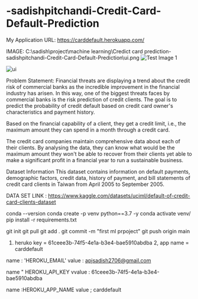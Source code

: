 # -sadishpitchandi-Credit-Card-Default-Prediction


My Application URL:  https://carddefault.herokuapp.com/

IMAGE: C:\sadish\project\machine learning\Credict card prediction\-sadishpitchandi-Credit-Card-Default-Prediction\ui.png
![Test Image 1](ui.png)




![ui](https://user-images.githubusercontent.com/95518504/181775224-ea415c09-09c3-46fb-b238-bbe5d17e1363.PNG)



Problem Statement:
        Financial threats are displaying a trend about the credit risk of commercial banks as the
        incredible improvement in the financial industry has arisen. In this way, one of the
        biggest threats faces by commercial banks is the risk prediction of credit clients. The
        goal is to predict the probability of credit default based on credit card owner's
        characteristics and payment history.


Based on the financial capability of a client, they get a credit limit, i.e., the maximum amount they can spend in a month through a credit card.

The credit card companies maintain comprehensive data about each of their clients. By analysing the data, they can know what would be the maximum amount they won't be able to recover from their clients yet able to make a significant profit in a financial year to run a sustainable business.


Dataset Information
This dataset contains information on default payments, demographic factors, credit data, history of payment, and bill statements of credit card clients in Taiwan from April 2005 to September 2005.

DATA SET LINK : https://www.kaggle.com/datasets/uciml/default-of-credit-card-clients-dataset



conda --version
conda create -p venv python==3.7 -y
conda activate venv/
pip install -r  requirements.txt 


git init
git pull 
git add .
git commit -m "first ml prpoject"
git push origin main 

1. heruko key = 61ceee3b-74f5-4e1a-b3e4-bae5910abdba
2, app name = carddefault


name : 'HEROKU_EMAIL'
value : apjsadish2706@gmail.com
 
 name " HEROKU_API_KEY
 vvalue : 61ceee3b-74f5-4e1a-b3e4-bae5910abdba 
 
 name :HEROKU_APP_NAME
 value ; carddefault
